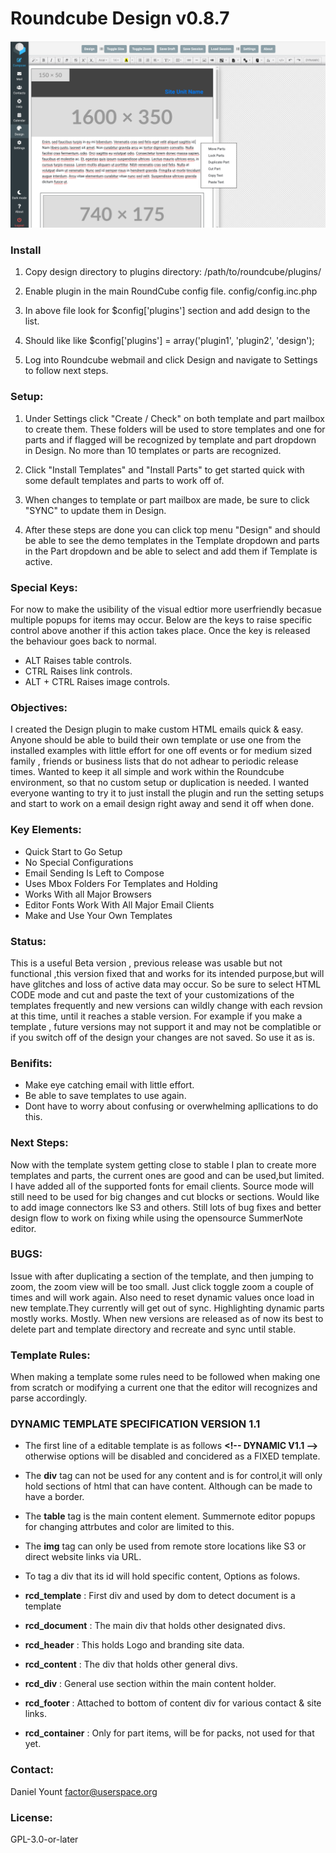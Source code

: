 # Roundcube Design v0.8.7

![RoundCube Design View ](/images/design087.png "In design mode.")

### Install 

1. Copy design directory to plugins directory: /path/to/roundcube/plugins/

2. Enable plugin in the main RoundCube config file. config/config.inc.php

3. In above file look for $config['plugins'] section and add design to the list.

4. Should like like $config['plugins'] = array('plugin1', 'plugin2', 'design');

5. Log into Roundcube webmail and click Design and navigate to Settings to follow next steps.

### Setup: 
1.  Under Settings click "Create / Check" on both template and part mailbox
to create them. These folders will be used to store templates and one for parts
and if flagged will be recognized by template and part dropdown in Design. No
more than 10 templates or parts are recognized.

2.  Click "Install Templates" and "Install Parts" to get started quick with some
default templates and parts to work off of.

3.  When changes to template or part mailbox are made, be sure to click "SYNC"
to update them in Design.

4.  After these steps are done you can click top menu "Design" and should
be able to see the demo templates in the Template dropdown and parts in the Part
dropdown and be able to select and add them if Template is active.


### Special Keys:
 For now to make the usibility of the visual edtior more userfriendly becasue multiple popups for items may occur. Below are the keys to raise specific control above another if this action takes place. Once the key is released the behaviour goes back to normal.

* ALT Raises table controls.
* CTRL Raises link controls.
* ALT + CTRL Raises image controls.

### Objectives: 
 I created the Design plugin to make custom HTML emails quick & easy. Anyone should be able to build their own template or use one from the installed examples with little effort for one off events or for medium sized family , friends or business lists that do not adhear to periodic release times. Wanted to keep it all simple and work within the Roundcube environment, so that no custom setup or duplication is needed. I wanted everyone wanting to try it to just install the plugin and run the setting setups and start to work on a email design right away and send it off when done.


### Key Elements: 
* Quick Start to Go Setup
* No Special Configurations
* Email Sending Is Left to Compose
* Uses Mbox Folders For Templates and Holding
* Works With all Major Browsers
* Editor Fonts Work With All Major Email Clients
* Make and Use Your Own Templates

### Status:
 This is a useful Beta version , previous release was usable but not functional ,this version fixed that and works for its intended purpose,but will have glitches and loss of active data may occur. So be sure to select HTML CODE mode and cut and paste the text of your customizations of the templates frequently and new versions can wildly change with each revsion at this time, until it reaches a stable version. For example if you make a template , future versions may not support it and may not be complatible or if you switch off of the design your changes are not saved. So use it as is.

### Benifits: 
* Make eye catching email with little effort.
* Be able to save templates to use again.
* Dont have to worry about confusing or overwhelming apllications to do this.

### Next Steps: 
 Now with the template system getting close to stable I plan to create more templates and parts, the current ones are good and can be used,but limited. I have added all of the supported fonts for email clients. Source mode will still need to be used for big changes and cut blocks or sections. Would like to add image connectors lke S3 and others. Still lots of bug fixes and better design flow to work on fixing while using the opensource SummerNote editor.

### BUGS:
  Issue with after duplicating a section of the template, and then jumping to zoom, the zoom view will be too small. Just click toggle zoom a couple of times and will work again. Also need to reset dynamic values once load in new template.They currently will get out of sync. Highlighting dynamic parts mostly works. Mostly. When new versions are released as of now its best to delete part and template directory and recreate and sync until stable.

### Template Rules:
 When making a template some rules need to be followed when making one from scratch or modifying a current one that the editor will recognizes and parse accordingly.

### DYNAMIC TEMPLATE SPECIFICATION VERSION 1.1
*  The first line of a editable template is as follows **&lt;!-- DYNAMIC V1.1 --&gt;** otherwise options will be disabled and concidered as a FIXED template. 
* The **div** tag can not be used for any content and is for control,it will only hold sections of html that can have content. Although can be made to have a border.
* The **table** tag is the main content element. Summernote editor popups for changing attrbutes and color are limited to this. 
* The **img** tag can only be used from remote store locations like S3 or direct website links via URL.
* To tag a div that its id will hold specific content, Options as folows.

* **rcd_template** : First div and used by dom to detect document is a template
* **rcd_document** : The main div that holds other designated divs.
* **rcd_header** : This holds Logo and branding site data.
* **rcd_content** : The div that holds other general divs.
* **rcd_div** : General use section within the main content holder.
* **rcd_footer** : Attached to bottom of content div for various contact & site links.
* **rcd_container** : Only for part items, will be for packs, not used for that yet. 

### Contact:   
Daniel Yount
factor@userspace.org

### License: 
GPL-3.0-or-later


